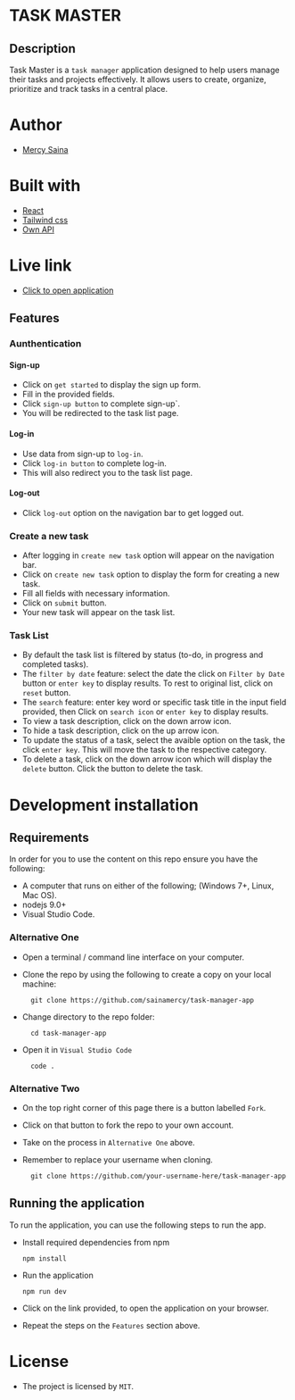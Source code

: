 # TASK MASTER

## Description

Task Master is a `task manager` application designed to help users manage their tasks and projects effectively. 
It allows users to create, organize, prioritize and track tasks in a central place.


# Author

- [Mercy Saina](https://github.com/sainamercy)

# Built with
- [React](https://reactjs.org/)
- [Tailwind css](https://tailwindcss.com/)
- [Own API](https://github.com/sainamercy/task-manager-backend-sinatra)

# Live link

- [Click to open application](https://task-manager-app-hazel.vercel.app/)

## Features

### Aunthentication 

#### Sign-up
- Click on `get started` to display the sign up form.
- Fill in the provided fields.
- Click `sign-up button` to complete sign-up`.
- You will be redirected to the task list page.

#### Log-in
- Use data from sign-up to `log-in`.
- Click `log-in button` to complete log-in.
- This will also redirect you to the task list page.

#### Log-out
- Click `log-out` option on the navigation bar to get logged out.

### Create a new task
- After logging in `create new task` option will appear on the navigation bar.
- Click on `create new task` option to display the form for creating a new task.
- Fill all fields with necessary information.
- Click on `submit` button.
- Your new task will appear on the task list.

### Task List
- By default the task list is filtered by status (to-do, in progress and completed tasks).
- The `filter by date` feature: select the date the click on `Filter by Date` button or `enter key` to display results. To rest to original list, click on `reset` button.
- The `search` feature: enter key word or specific task title in the input field provided, then Click on `search icon` or `enter key` to display results.
- To view a task description, click on the down arrow icon.
- To hide a task description, click on the up arrow icon.
- To update the status of a task, select the avaible option on the task, the click `enter key`. This will move the task to the respective category.
- To delete a task, click on the down arrow icon which will display the `delete` button. Click the button to delete the task.

# Development installation

## Requirements

In order for you to use the content on this repo ensure you have the following:

- A computer that runs on either of the following; (Windows 7+, Linux, Mac OS).
-  nodejs 9.0+
- Visual Studio Code.

### Alternative One

- Open a terminal / command line interface on your computer.
- Clone the repo by using the following to create a copy on your local machine:

        git clone https://github.com/sainamercy/task-manager-app
       
- Change directory to the repo folder:

        cd task-manager-app

- Open it in ``Visual Studio Code``

        code .

### Alternative Two

- On the top right corner of this page there is a button labelled ``Fork``.
- Click on that button to fork the repo to your own account.
- Take on the process in ``Alternative One`` above.
- Remember to replace your username when cloning.

        git clone https://github.com/your-username-here/task-manager-app

## Running the application

To run the application, you can use the following steps to run the app.

- Install required dependencies from npm

      npm install

- Run the application

      npm run dev
  
- Click on the link provided, to open the application on your browser.
- Repeat the steps on the `Features` section above.

# License

- The project is licensed by `MIT`.


